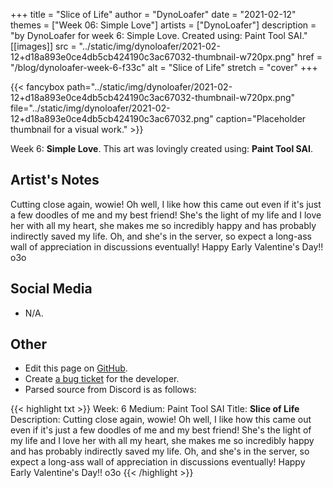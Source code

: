 +++
title =       "Slice of Life"
author =      "DynoLoafer"
date =        "2021-02-12"
themes =      ["Week 06: Simple Love"]
artists =     ["DynoLoafer"]
description = "by DynoLoafer for week 6: Simple Love. Created using: Paint Tool SAI."
[[images]]
              src = "../static/img/dynoloafer/2021-02-12+d18a893e0ce4db5cb424190c3ac67032-thumbnail-w720px.png"
              href = "/blog/dynoloafer-week-6-f33c"
              alt = "Slice of Life"
              stretch = "cover"
+++


{{< fancybox path="../static/img/dynoloafer/2021-02-12+d18a893e0ce4db5cb424190c3ac67032-thumbnail-w720px.png" file="../static/img/dynoloafer/2021-02-12+d18a893e0ce4db5cb424190c3ac67032.png" caption="Placeholder thumbnail for a visual work." >}}


Week 6: **Simple Love**. This art was lovingly created using: **Paint Tool SAI**.

## Artist's Notes

Cutting close again, wowie! Oh well, I like how this came out even if it's just a few doodles of me and my best friend! She's the light of my life and I love her with all my heart, she makes me so incredibly happy and has probably indirectly saved my life. Oh, and she's in the server, so expect a long-ass wall of appreciation in discussions eventually! Happy Early Valentine's Day!! o3o

## Social Media

- N/A.

## Other

- Edit this page on [GitHub](https://github.com/teaminkling/web-refresh/edit/main/content/blog/dynoloafer-week-6-f33c.md).
- Create [a bug ticket](https://github.com/teaminkling/web-refresh/issues/new?assignees=&labels=bug&template=problem-report.md&title=) for the developer.
- Parsed source from Discord is as follows:

{{< highlight txt >}}
Week: 6
Medium: Paint Tool SAI
Title: __Slice of Life__
Description: Cutting close again, wowie! Oh well, I like how this came out even if it's just a few doodles of me and my best friend! She's the light of my life and I love her with all my heart, she makes me so incredibly happy and has probably indirectly saved my life. Oh, and she's in the server, so expect a long-ass wall of appreciation in discussions eventually! Happy Early Valentine's Day!! o3o
{{< /highlight >}}